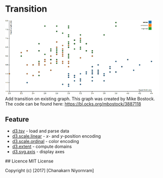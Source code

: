 # Transition
![alt text](preview.gif)
Add transition on existing graph.
This graph was created by Mike Bostock. The code can be found here: https://bl.ocks.org/mbostock/3887118

## Feature
<ul>
<li><a href="https://github.com/mbostock/d3/wiki/CSV">d3.tsv</a> - load and parse data</li>
<li><a href="https://github.com/mbostock/d3/wiki/Quantitative-Scales">d3.scale.linear</a> - <em>x</em>- and <em>y</em>-position encoding</li>
<li><a href="https://github.com/mbostock/d3/wiki/Ordinal-Scales">d3.scale.ordinal</a> - color encoding</li>
<li><a href="https://github.com/mbostock/d3/wiki/Arrays#wiki-d3_extent">d3.extent</a> - compute domains</li>
<li><a href="https://github.com/mbostock/d3/wiki/SVG-Axes">d3.svg.axis</a> - display axes</li>
</ul>
## Licence
MIT License

Copyright (c) [2017] [Chanakarn Niyornram]
